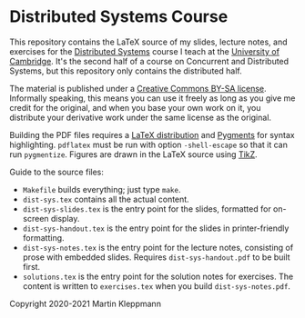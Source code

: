 Distributed Systems Course
==========================

This repository contains the LaTeX source of my slides, lecture notes, and exercises for the
[Distributed Systems](https://www.cl.cam.ac.uk/teaching/2122/ConcDisSys/) course I teach at the
[University of Cambridge](https://www.cst.cam.ac.uk/). It's the second half of a course on
Concurrent and Distributed Systems, but this repository only contains the distributed half.

The material is published under a
[Creative Commons BY-SA license](https://creativecommons.org/licenses/by-sa/4.0/).
Informally speaking, this means you can use it freely as long as you give me credit for the
original, and when you base your own work on it, you distribute your derivative work under the
same license as the original.

Building the PDF files requires a [LaTeX distribution](https://www.latex-project.org/get/) and
[Pygments](https://pygments.org/) for syntax highlighting.
`pdflatex` must be run with option `-shell-escape` so that it can run `pygmentize`.
Figures are drawn in the LaTeX source using [TikZ](https://pgf-tikz.github.io/pgf/pgfmanual.pdf).

Guide to the source files:

* `Makefile` builds everything; just type `make`.
* `dist-sys.tex` contains all the actual content.
* `dist-sys-slides.tex` is the entry point for the slides, formatted for on-screen display.
* `dist-sys-handout.tex` is the entry point for the slides in printer-friendly formatting.
* `dist-sys-notes.tex` is the entry point for the lecture notes, consisting of prose with
  embedded slides. Requires `dist-sys-handout.pdf` to be built first.
* `solutions.tex` is the entry point for the solution notes for exercises. The content is
  written to `exercises.tex` when you build `dist-sys-notes.pdf`.

Copyright 2020-2021 Martin Kleppmann

